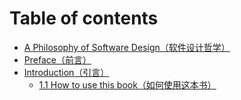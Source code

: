 # Table of contents

* [A Philosophy of Software Design（软件设计哲学）](README.md)
* [Preface（前言）](preface-qian-yan.md)
* [Introduction（引言）](1-introduction-jie-shao/README.md)
  * [1.1 How to use this book（如何使用这本书）](1-introduction-jie-shao/1.1-how-to-use-this-book-ru-he-shi-yong-zhe-ben-shu.md)

